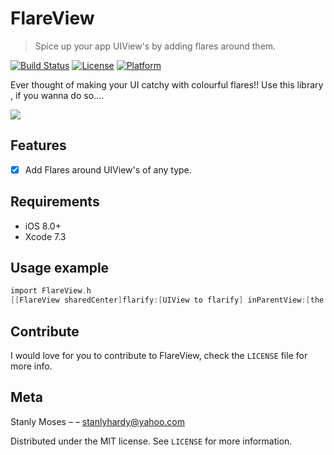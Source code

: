 # FlareView
> Spice up your app UIView's by adding flares around them.


[![Build Status][travis-image]][travis-url]
[![License][license-image]][license-url]
[![Platform](https://img.shields.io/cocoapods/p/LFAlertController.svg?style=flat)](http://cocoapods.org/pods/LFAlertController)

Ever thought of making your UI catchy with colourful flares!! Use this library , if you wanna do so....

![](https://cloud.githubusercontent.com/assets/14089959/20383662/af86e6ae-acd6-11e6-8191-43786511bb31.gif)

## Features

- [x] Add Flares around UIView's of any type.

## Requirements

- iOS 8.0+
- Xcode 7.3
 
## Usage example

```objective-c
import FlareView.h
[[FlareView sharedCenter]flarify:[UIView to flarify] inParentView:[the container of your view that has to be flarified] withColor:[color of the flare]];

```

## Contribute

I would love for you to contribute to FlareView, check the ``LICENSE`` file for more info.

## Meta

Stanly Moses –  – stanlyhardy@yahoo.com

Distributed under the MIT license. See ``LICENSE`` for more information.

[license-image]: https://img.shields.io/badge/License-MIT-blue.svg
[license-url]: LICENSE
[travis-image]: https://img.shields.io/travis/dbader/node-datadog-metrics/master.svg?style=flat-square
[travis-url]: https://travis-ci.org/dbader/node-datadog-metrics
